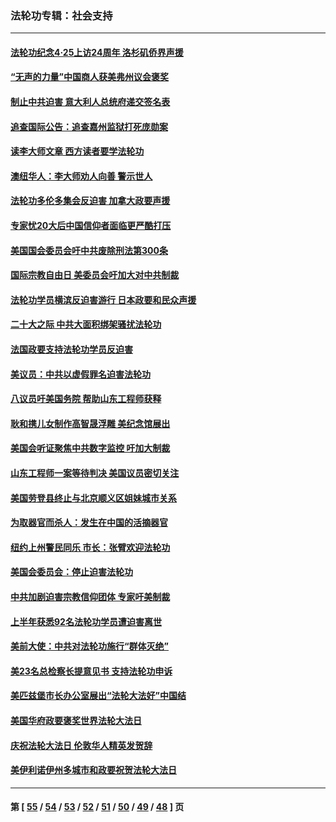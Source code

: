 ### 法轮功专辑：社会支持
---
#### [法轮功纪念4·25上访24周年 洛杉矶侨界声援](../../pages/nf4386/n13978796.md?04250430) 
#### [“无声的力量”中国商人获美弗州议会褒奖](../../pages/nf4386/n13941208.md?04250430) 
#### [制止中共迫害 意大利人总统府递交签名表](../../pages/nf4386/n13933726.md?04250430) 
#### [追查国际公告：追查嘉州监狱打死庞勋案](../../pages/nf4386/n13933461.md?04250430) 
#### [读李大师文章 西方读者要学法轮功](../../pages/nf4386/n13925142.md?04250430) 
#### [澳纽华人：李大师劝人向善 警示世人](../../pages/nf4386/n13924146.md?04250430) 
#### [法轮功多伦多集会反迫害 加拿大政要声援](../../pages/nf4386/n13881303.md?04250430) 
#### [专家忧20大后中国信仰者面临更严酷打压](../../pages/nf4386/n13874993.md?04250430) 
#### [美国国会委员会吁中共废除刑法第300条](../../pages/nf4386/n13868121.md?04250430) 
#### [国际宗教自由日 美委员会吁加大对中共制裁](../../pages/nf4386/n13855021.md?04250430) 
#### [法轮功学员横滨反迫害游行 日本政要和民众声援](../../pages/nf4386/n13847132.md?04250430) 
#### [二十大之际 中共大面积绑架骚扰法轮功](../../pages/nf4386/n13846381.md?04250430) 
#### [法国政要支持法轮功学员反迫害](../../pages/nf4386/n13841970.md?04250430) 
#### [美议员：中共以虚假罪名迫害法轮功](../../pages/nf4386/n13841083.md?04250430) 
#### [八议员吁美国务院 帮助山东工程师获释](../../pages/nf4386/n13836379.md?04250430) 
#### [耿和携儿女制作高智晟浮雕 美纪念馆展出](../../pages/nf4386/n13829624.md?04250430) 
#### [美国会听证聚焦中共数字监控 吁加大制裁](../../pages/nf4386/n13825083.md?04250430) 
#### [山东工程师一案等待判决 美国议员密切关注](../../pages/nf4386/n13815065.md?04250430) 
#### [美国劳登县终止与北京顺义区姐妹城市关系](../../pages/nf4386/n13811030.md?04250430) 
#### [为取器官而杀人：发生在中国的活摘器官](../../pages/nf4386/n13794731.md?04250430) 
#### [纽约上州警民同乐 市长：张臂欢迎法轮功](../../pages/nf4386/n13794375.md?04250430) 
#### [美国会委员会：停止迫害法轮功](../../pages/nf4386/n13788164.md?04250430) 
#### [中共加剧迫害宗教信仰团体 专家吁美制裁](../../pages/nf4386/n13780252.md?04250430) 
#### [上半年获悉92名法轮功学员遭迫害离世](../../pages/nf4386/n13772701.md?04250430) 
#### [美前大使：中共对法轮功施行“群体灭绝”](../../pages/nf4386/n13771705.md?04250430) 
#### [美23名总检察长提意见书 支持法轮功申诉](../../pages/nf4386/n13766596.md?04250430) 
#### [美匹兹堡市长办公室展出“法轮大法好”中国结](../../pages/nf4386/n13749721.md?04250430) 
#### [美国华府政要褒奖世界法轮大法日](../../pages/nf4386/n13743770.md?04250430) 
#### [庆祝法轮大法日 伦敦华人精英发贺辞](../../pages/nf4386/n13741593.md?04250430) 
#### [美伊利诺伊州多城市和政要祝贺法轮大法日](../../pages/nf4386/n13737149.md?04250430) 

---
#### 第 [ [55](./55.md?04250430) / [54](./54.md?04250430) / [53](./53.md?04250430) / [52](./52.md?04250430) / [51](./51.md?04250430) / [50](./50.md?04250430) / [49](./49.md?04250430) / [48](./48.md?04250430) ] 页
